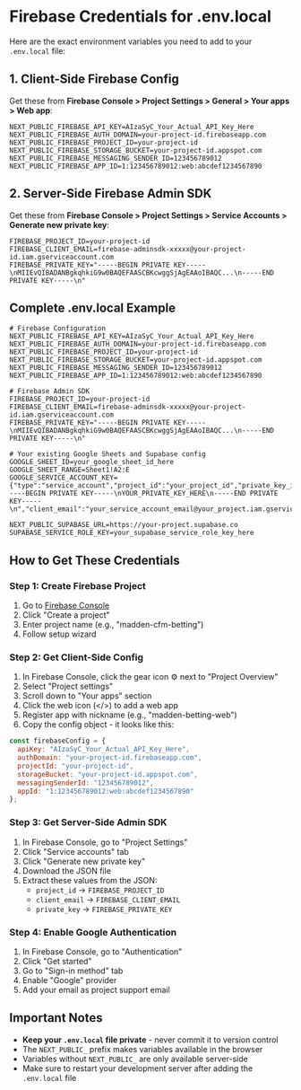 # Firebase Credentials for .env.local

Here are the exact environment variables you need to add to your `.env.local` file:

## 1. Client-Side Firebase Config

Get these from **Firebase Console > Project Settings > General > Your apps > Web app**:

```env
NEXT_PUBLIC_FIREBASE_API_KEY=AIzaSyC_Your_Actual_API_Key_Here
NEXT_PUBLIC_FIREBASE_AUTH_DOMAIN=your-project-id.firebaseapp.com
NEXT_PUBLIC_FIREBASE_PROJECT_ID=your-project-id
NEXT_PUBLIC_FIREBASE_STORAGE_BUCKET=your-project-id.appspot.com
NEXT_PUBLIC_FIREBASE_MESSAGING_SENDER_ID=123456789012
NEXT_PUBLIC_FIREBASE_APP_ID=1:123456789012:web:abcdef1234567890
```

## 2. Server-Side Firebase Admin SDK

Get these from **Firebase Console > Project Settings > Service Accounts > Generate new private key**:

```env
FIREBASE_PROJECT_ID=your-project-id
FIREBASE_CLIENT_EMAIL=firebase-adminsdk-xxxxx@your-project-id.iam.gserviceaccount.com
FIREBASE_PRIVATE_KEY="-----BEGIN PRIVATE KEY-----\nMIIEvQIBADANBgkqhkiG9w0BAQEFAASCBKcwggSjAgEAAoIBAQC...\n-----END PRIVATE KEY-----\n"
```

## Complete .env.local Example

```env
# Firebase Configuration
NEXT_PUBLIC_FIREBASE_API_KEY=AIzaSyC_Your_Actual_API_Key_Here
NEXT_PUBLIC_FIREBASE_AUTH_DOMAIN=your-project-id.firebaseapp.com
NEXT_PUBLIC_FIREBASE_PROJECT_ID=your-project-id
NEXT_PUBLIC_FIREBASE_STORAGE_BUCKET=your-project-id.appspot.com
NEXT_PUBLIC_FIREBASE_MESSAGING_SENDER_ID=123456789012
NEXT_PUBLIC_FIREBASE_APP_ID=1:123456789012:web:abcdef1234567890

# Firebase Admin SDK
FIREBASE_PROJECT_ID=your-project-id
FIREBASE_CLIENT_EMAIL=firebase-adminsdk-xxxxx@your-project-id.iam.gserviceaccount.com
FIREBASE_PRIVATE_KEY="-----BEGIN PRIVATE KEY-----\nMIIEvQIBADANBgkqhkiG9w0BAQEFAASCBKcwggSjAgEAAoIBAQC...\n-----END PRIVATE KEY-----\n"

# Your existing Google Sheets and Supabase config
GOOGLE_SHEET_ID=your_google_sheet_id_here
GOOGLE_SHEET_RANGE=Sheet1!A2:E
GOOGLE_SERVICE_ACCOUNT_KEY={"type":"service_account","project_id":"your_project_id","private_key_id":"your_private_key_id","private_key":"-----BEGIN PRIVATE KEY-----\nYOUR_PRIVATE_KEY_HERE\n-----END PRIVATE KEY-----\n","client_email":"your_service_account_email@your_project.iam.gserviceaccount.com","client_id":"your_client_id","auth_uri":"https://accounts.google.com/o/oauth2/auth","token_uri":"https://oauth2.googleapis.com/token","auth_provider_x509_cert_url":"https://www.googleapis.com/oauth2/v1/certs","client_x509_cert_url":"https://www.googleapis.com/robot/v1/metadata/x509/your_service_account_email%40your_project.iam.gserviceaccount.com"}

NEXT_PUBLIC_SUPABASE_URL=https://your-project.supabase.co
SUPABASE_SERVICE_ROLE_KEY=your_supabase_service_role_key_here
```

## How to Get These Credentials

### Step 1: Create Firebase Project
1. Go to [Firebase Console](https://console.firebase.google.com/)
2. Click "Create a project"
3. Enter project name (e.g., "madden-cfm-betting")
4. Follow setup wizard

### Step 2: Get Client-Side Config
1. In Firebase Console, click the gear icon ⚙️ next to "Project Overview"
2. Select "Project settings"
3. Scroll down to "Your apps" section
4. Click the web icon (</>) to add a web app
5. Register app with nickname (e.g., "madden-betting-web")
6. Copy the config object - it looks like this:

```javascript
const firebaseConfig = {
  apiKey: "AIzaSyC_Your_Actual_API_Key_Here",
  authDomain: "your-project-id.firebaseapp.com",
  projectId: "your-project-id",
  storageBucket: "your-project-id.appspot.com",
  messagingSenderId: "123456789012",
  appId: "1:123456789012:web:abcdef1234567890"
};
```

### Step 3: Get Server-Side Admin SDK
1. In Firebase Console, go to "Project Settings"
2. Click "Service accounts" tab
3. Click "Generate new private key"
4. Download the JSON file
5. Extract these values from the JSON:
   - `project_id` → `FIREBASE_PROJECT_ID`
   - `client_email` → `FIREBASE_CLIENT_EMAIL`
   - `private_key` → `FIREBASE_PRIVATE_KEY`

### Step 4: Enable Google Authentication
1. In Firebase Console, go to "Authentication"
2. Click "Get started"
3. Go to "Sign-in method" tab
4. Enable "Google" provider
5. Add your email as project support email

## Important Notes

- **Keep your `.env.local` file private** - never commit it to version control
- The `NEXT_PUBLIC_` prefix makes variables available in the browser
- Variables without `NEXT_PUBLIC_` are only available server-side
- Make sure to restart your development server after adding the `.env.local` file 
